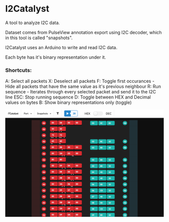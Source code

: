 # I2Catalyst

A tool to analyze I2C data.

Dataset comes from PulseView annotation export using I2C decoder, which in this tool is called "snapshots".

I2Catalyst uses an Arduino to write and read I2C data.

Each byte has it's binary representation under it.

### Shortcuts:
A: Select all packets
X: Deselect all packets
F: Toggle first occurances - Hide all packets that have the same value as it's previous neighbour
R: Run sequence - Iterates through every selected packet and send it to the I2C line
ESC: Stop running sequence
D: Toggle between HEX and Decimal values on bytes
B: Show binary representations only (toggle)



![](https://github.com//aidv/i2catalyst/blob/master/preview.png?raw=true)
